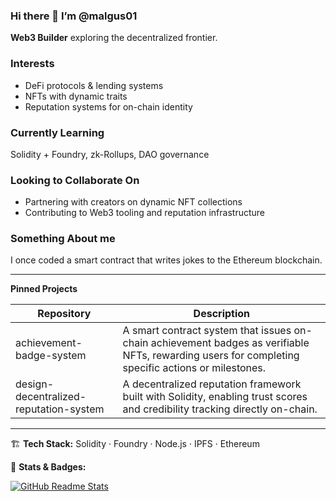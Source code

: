### Hi there 👋 I’m @malgus01
**Web3 Builder** exploring the decentralized frontier.

###  Interests
- DeFi protocols & lending systems
- NFTs with dynamic traits
- Reputation systems for on-chain identity

###  Currently Learning
Solidity + Foundry, zk-Rollups, DAO governance

###  Looking to Collaborate On
- Partnering with creators on dynamic NFT collections
- Contributing to Web3 tooling and reputation infrastructure

###  Something About me
I once coded a smart contract that writes jokes to the Ethereum blockchain.

---

**Pinned Projects**

| Repository                     | Description                                   |
|-------------------------------|-----------------------------------------------|
| achievement-badge-system      | A smart contract system that issues on-chain achievement badges as verifiable NFTs, rewarding users for completing specific actions or milestones. |
| design-decentralized-reputation-system | A decentralized reputation framework built with Solidity, enabling trust scores and credibility tracking directly on-chain. |

---

🏗 **Tech Stack:** Solidity · Foundry · Node.js · IPFS · Ethereum  

🎯 **Stats & Badges:** 

[![GitHub Readme Stats](https://github-readme-stats.vercel.app/api?username=mlghectiik)]()  

